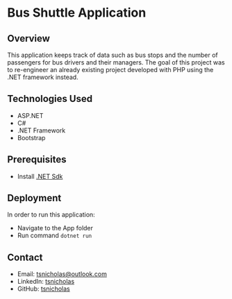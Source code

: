 # Bus Shuttle Application

## Overview

This application keeps track of data such as bus stops and the number of passengers for bus drivers and their managers. The goal of this project was to re-engineer an already existing project developed with PHP using the .NET framework instead.

## Technologies Used

- ASP.NET
- C#
- .NET Framework
- Bootstrap

## Prerequisites

- Install [.NET Sdk](https://dotnet.microsoft.com/en-us/download/dotnet/8.0)

## Deployment

In order to run this application:

- Navigate to the App folder
- Run command `dotnet run`

## Contact

- Email: [tsnicholas@outlook.com](mailto:tsnicholas@outlook.com)
- LinkedIn: [tsnicholas](https://www.linkedin.com/in/tsnicholas/)
- GitHub: [tsnicholas](https://github.com/tsnicholas)
